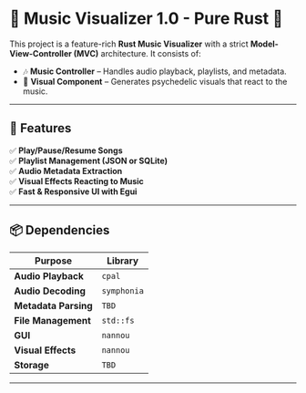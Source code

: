 # 🎵 Music Visualizer 1.0 - Pure Rust 🎵

This project is a feature-rich **Rust Music Visualizer** with a strict **Model-View-Controller (MVC)** architecture. It consists of:

- 🎶 **Music Controller** – Handles audio playback, playlists, and metadata.
- 🎨 **Visual Component** – Generates psychedelic visuals that react to the music.

---

## 🚀 Features
✅ **Play/Pause/Resume Songs**  
✅ **Playlist Management (JSON or SQLite)**  
✅ **Audio Metadata Extraction**  
✅ **Visual Effects Reacting to Music**  
✅ **Fast & Responsive UI with Egui**  

---

## 📦 Dependencies

| Purpose               | Library        |
|----------------------|--------------|
| **Audio Playback**   | `cpal` |
| **Audio Decoding**   | `symphonia` |
| **Metadata Parsing** | `TBD` |
| **File Management**  | `std::fs` |
| **GUI**             | `nannou` |
| **Visual Effects**  | `nannou` |
| **Storage**         | `TBD` |

---
